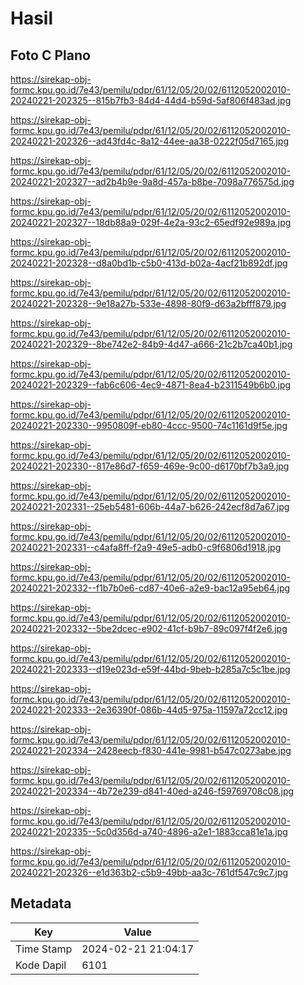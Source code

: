 # Hasil

## Foto C Plano

https://sirekap-obj-formc.kpu.go.id/7e43/pemilu/pdpr/61/12/05/20/02/6112052002010-20240221-202325--815b7fb3-84d4-44d4-b59d-5af806f483ad.jpg

https://sirekap-obj-formc.kpu.go.id/7e43/pemilu/pdpr/61/12/05/20/02/6112052002010-20240221-202326--ad43fd4c-8a12-44ee-aa38-0222f05d7165.jpg

https://sirekap-obj-formc.kpu.go.id/7e43/pemilu/pdpr/61/12/05/20/02/6112052002010-20240221-202327--ad2b4b9e-9a8d-457a-b8be-7098a776575d.jpg

https://sirekap-obj-formc.kpu.go.id/7e43/pemilu/pdpr/61/12/05/20/02/6112052002010-20240221-202327--18db88a9-029f-4e2a-93c2-65edf92e989a.jpg

https://sirekap-obj-formc.kpu.go.id/7e43/pemilu/pdpr/61/12/05/20/02/6112052002010-20240221-202328--d8a0bd1b-c5b0-413d-b02a-4acf21b892df.jpg

https://sirekap-obj-formc.kpu.go.id/7e43/pemilu/pdpr/61/12/05/20/02/6112052002010-20240221-202328--9e18a27b-533e-4898-80f9-d63a2bfff879.jpg

https://sirekap-obj-formc.kpu.go.id/7e43/pemilu/pdpr/61/12/05/20/02/6112052002010-20240221-202329--8be742e2-84b9-4d47-a666-21c2b7ca40b1.jpg

https://sirekap-obj-formc.kpu.go.id/7e43/pemilu/pdpr/61/12/05/20/02/6112052002010-20240221-202329--fab6c606-4ec9-4871-8ea4-b2311549b6b0.jpg

https://sirekap-obj-formc.kpu.go.id/7e43/pemilu/pdpr/61/12/05/20/02/6112052002010-20240221-202330--9950809f-eb80-4ccc-9500-74c1161d9f5e.jpg

https://sirekap-obj-formc.kpu.go.id/7e43/pemilu/pdpr/61/12/05/20/02/6112052002010-20240221-202330--817e86d7-f659-469e-9c00-d6170bf7b3a9.jpg

https://sirekap-obj-formc.kpu.go.id/7e43/pemilu/pdpr/61/12/05/20/02/6112052002010-20240221-202331--25eb5481-606b-44a7-b626-242ecf8d7a67.jpg

https://sirekap-obj-formc.kpu.go.id/7e43/pemilu/pdpr/61/12/05/20/02/6112052002010-20240221-202331--c4afa8ff-f2a9-49e5-adb0-c9f6806d1918.jpg

https://sirekap-obj-formc.kpu.go.id/7e43/pemilu/pdpr/61/12/05/20/02/6112052002010-20240221-202332--f1b7b0e6-cd87-40e6-a2e9-bac12a95eb64.jpg

https://sirekap-obj-formc.kpu.go.id/7e43/pemilu/pdpr/61/12/05/20/02/6112052002010-20240221-202332--5be2dcec-e902-41cf-b9b7-89c097f4f2e6.jpg

https://sirekap-obj-formc.kpu.go.id/7e43/pemilu/pdpr/61/12/05/20/02/6112052002010-20240221-202333--d19e023d-e59f-44bd-9beb-b285a7c5c1be.jpg

https://sirekap-obj-formc.kpu.go.id/7e43/pemilu/pdpr/61/12/05/20/02/6112052002010-20240221-202333--2e36390f-086b-44d5-975a-11597a72cc12.jpg

https://sirekap-obj-formc.kpu.go.id/7e43/pemilu/pdpr/61/12/05/20/02/6112052002010-20240221-202334--2428eecb-f830-441e-9981-b547c0273abe.jpg

https://sirekap-obj-formc.kpu.go.id/7e43/pemilu/pdpr/61/12/05/20/02/6112052002010-20240221-202334--4b72e239-d841-40ed-a246-f59769708c08.jpg

https://sirekap-obj-formc.kpu.go.id/7e43/pemilu/pdpr/61/12/05/20/02/6112052002010-20240221-202335--5c0d356d-a740-4896-a2e1-1883cca81e1a.jpg

https://sirekap-obj-formc.kpu.go.id/7e43/pemilu/pdpr/61/12/05/20/02/6112052002010-20240221-202326--e1d363b2-c5b9-49bb-aa3c-761df547c9c7.jpg


## Metadata

| Key        | Value               |
| ---------- | ------------------- |
| Time Stamp | 2024-02-21 21:04:17 |
| Kode Dapil | 6101                |




